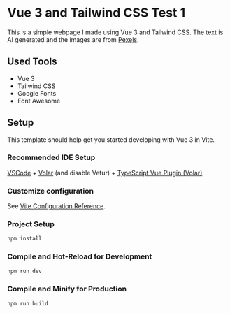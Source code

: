 # Vue 3 and Tailwind CSS Test 1

This is a simple webpage I made using Vue 3 and Tailwind CSS. The text is AI generated and the images are from [Pexels](https://pexels.com).

## Used Tools
- Vue 3
- Tailwind CSS
- Google Fonts
- Font Awesome


## Setup

This template should help get you started developing with Vue 3 in Vite.

### Recommended IDE Setup

[VSCode](https://code.visualstudio.com/) + [Volar](https://marketplace.visualstudio.com/items?itemName=Vue.volar) (and disable Vetur) + [TypeScript Vue Plugin (Volar)](https://marketplace.visualstudio.com/items?itemName=Vue.vscode-typescript-vue-plugin).

### Customize configuration

See [Vite Configuration Reference](https://vitejs.dev/config/).

### Project Setup

```sh
npm install
```

### Compile and Hot-Reload for Development

```sh
npm run dev
```

### Compile and Minify for Production

```sh
npm run build
```
